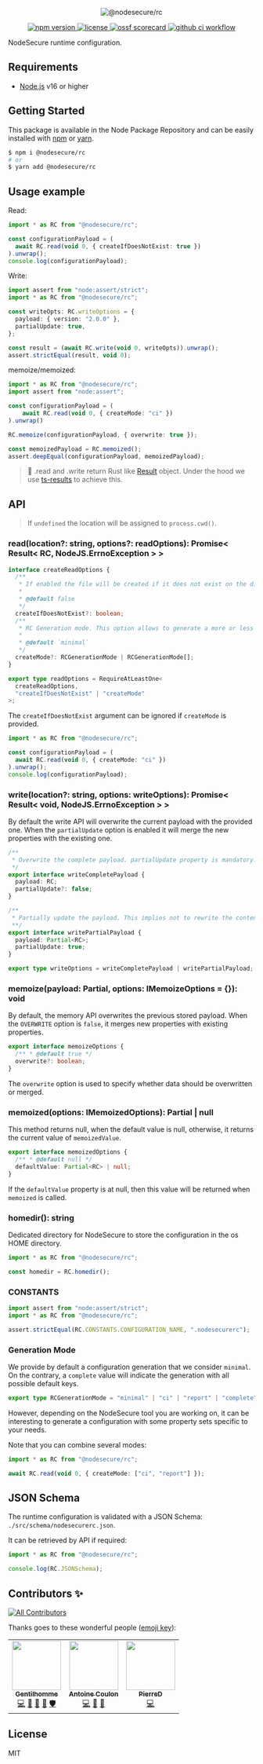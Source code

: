 <p align="center">
  <img src="https://user-images.githubusercontent.com/4438263/216045720-779bf16d-1d35-409f-a0e6-4019bda8edde.jpg" alt="@nodesecure/rc">
</p>

<p align="center">
    <a href="https://github.com/NodeSecure/rc">
      <img src="https://img.shields.io/badge/dynamic/json.svg?style=for-the-badge&url=https://raw.githubusercontent.com/NodeSecure/rc/master/package.json&query=$.version&label=Version" alt="npm version">
    </a>
    <a href="https://github.com/NodeSecure/rc/blob/master/LICENSE">
      <img src="https://img.shields.io/github/license/Naereen/StrapDown.js.svg?style=for-the-badge" alt="license">
    </a>
    <a href="https://api.securityscorecards.dev/projects/github.com/NodeSecure/rc">
      <img src="https://api.securityscorecards.dev/projects/github.com/NodeSecure/rc/badge?style=for-the-badge" alt="ossf scorecard">
    </a>
    <a href="https://github.com/NodeSecure/rc/actions?query=workflow%3A%22Node.js+CI%22">
      <img src="https://img.shields.io/github/actions/workflow/status/NodeSecure/rc/main.yml?style=for-the-badge" alt="github ci workflow">
    </a>
</p>

NodeSecure runtime configuration.

## Requirements

- [Node.js](https://nodejs.org/en/) v16 or higher

## Getting Started

This package is available in the Node Package Repository and can be easily installed with [npm](https://docs.npmjs.com/getting-started/what-is-npm) or [yarn](https://yarnpkg.com).

```bash
$ npm i @nodesecure/rc
# or
$ yarn add @nodesecure/rc
```

## Usage example

Read:

```ts
import * as RC from "@nodesecure/rc";

const configurationPayload = (
  await RC.read(void 0, { createIfDoesNotExist: true })
).unwrap();
console.log(configurationPayload);
```

Write:

```ts
import assert from "node:assert/strict";
import * as RC from "@nodesecure/rc";

const writeOpts: RC.writeOptions = {
  payload: { version: "2.0.0" },
  partialUpdate: true,
};

const result = (await RC.write(void 0, writeOpts)).unwrap();
assert.strictEqual(result, void 0);
```

memoize/memoized:

```ts
import * as RC from "@nodesecure/rc";
import assert from "node:assert";

const configurationPayload = (
    await RC.read(void 0, { createMode: "ci" })
).unwrap()

RC.memoize(configurationPayload, { overwrite: true });

const memoizedPayload = RC.memoized();
assert.deepEqual(configurationPayload, memoizedPayload);
```

> 👀 .read and .write return Rust like [Result](https://doc.rust-lang.org/std/result/) object. Under the hood we use [ts-results](https://github.com/vultix/ts-results) to achieve this.

## API

> If `undefined` the location will be assigned to `process.cwd()`.

### read(location?: string, options?: readOptions): Promise< Result< RC, NodeJS.ErrnoException > >

```ts
interface createReadOptions {
  /**
   * If enabled the file will be created if it does not exist on the disk.
   *
   * @default false
   */
  createIfDoesNotExist?: boolean;
  /**
   * RC Generation mode. This option allows to generate a more or less complete configuration for some NodeSecure tools.
   *
   * @default `minimal`
   */
  createMode?: RCGenerationMode | RCGenerationMode[];
}

export type readOptions = RequireAtLeastOne<
  createReadOptions,
  "createIfDoesNotExist" | "createMode"
>;
```

The `createIfDoesNotExist` argument can be ignored if `createMode` is provided.

```ts
import * as RC from "@nodesecure/rc";

const configurationPayload = (
  await RC.read(void 0, { createMode: "ci" })
).unwrap();
console.log(configurationPayload);
```

### write(location?: string, options: writeOptions): Promise< Result< void, NodeJS.ErrnoException > >

By default the write API will overwrite the current payload with the provided one. When the `partialUpdate` option is enabled it will merge the new properties with the existing one.

```ts
/**
 * Overwrite the complete payload. partialUpdate property is mandatory.
 */
export interface writeCompletePayload {
  payload: RC;
  partialUpdate?: false;
}

/**
 * Partially update the payload. This implies not to rewrite the content of the file when enabled.
 **/
export interface writePartialPayload {
  payload: Partial<RC>;
  partialUpdate: true;
}

export type writeOptions = writeCompletePayload | writePartialPayload;
```
### memoize(payload: Partial<RC>, options: IMemoizeOptions = {}): void
By default, the memory API overwrites the previous stored payload. When the `OVERWRITE` option is `false`, it merges new properties with existing properties.

```ts
export interface memoizeOptions {
  /** * @default true */
  overwrite?: boolean;
}
```
The `overwrite` option is used to specify whether data should be overwritten or merged.

### memoized(options: IMemoizedOptions): Partial<RC> | null
This method returns null, when the default value is null, otherwise, it returns the current value of `memoizedValue`.

```ts
export interface memoizedOptions {
  /** * @default null */
  defaultValue: Partial<RC> | null;
}
```
If the `defaultValue` property is at null, then this value will be returned when `memoized` is called.

### homedir(): string

Dedicated directory for NodeSecure to store the configuration in the os HOME directory.

```ts
import * as RC from "@nodesecure/rc";

const homedir = RC.homedir();
```

### CONSTANTS

```ts
import assert from "node:assert/strict";
import * as RC from "@nodesecure/rc";

assert.strictEqual(RC.CONSTANTS.CONFIGURATION_NAME, ".nodesecurerc");
```

### Generation Mode

We provide by default a configuration generation that we consider `minimal`. On the contrary, a `complete` value will indicate the generation with all possible default keys.

```ts
export type RCGenerationMode = "minimal" | "ci" | "report" | "complete";
```

However, depending on the NodeSecure tool you are working on, it can be interesting to generate a configuration with some property sets specific to your needs.

Note that you can combine several modes:

```ts
import * as RC from "@nodesecure/rc";

await RC.read(void 0, { createMode: ["ci", "report"] });
```

## JSON Schema

The runtime configuration is validated with a JSON Schema: `./src/schema/nodesecurerc.json`.

It can be retrieved by API if required:

```ts
import * as RC from "@nodesecure/rc";

console.log(RC.JSONSchema);
```

## Contributors ✨

<!-- ALL-CONTRIBUTORS-BADGE:START - Do not remove or modify this section -->

[![All Contributors](https://img.shields.io/badge/all_contributors-3-orange.svg?style=flat-square)](#contributors-)

<!-- ALL-CONTRIBUTORS-BADGE:END -->

Thanks goes to these wonderful people ([emoji key](https://allcontributors.org/docs/en/emoji-key)):

<!-- ALL-CONTRIBUTORS-LIST:START - Do not remove or modify this section -->
<!-- prettier-ignore-start -->
<!-- markdownlint-disable -->
<table>
  <tr>
    <td align="center"><a href="https://www.linkedin.com/in/thomas-gentilhomme/"><img src="https://avatars.githubusercontent.com/u/4438263?v=4?s=100" width="100px;" alt=""/><br /><sub><b>Gentilhomme</b></sub></a><br /><a href="https://github.com/NodeSecure/rc/commits?author=fraxken" title="Code">💻</a> <a href="https://github.com/NodeSecure/rc/issues?q=author%3Afraxken" title="Bug reports">🐛</a> <a href="https://github.com/NodeSecure/rc/pulls?q=is%3Apr+reviewed-by%3Afraxken" title="Reviewed Pull Requests">👀</a> <a href="https://github.com/NodeSecure/rc/commits?author=fraxken" title="Documentation">📖</a> <a href="#security-fraxken" title="Security">🛡️</a></td>
    <td align="center"><a href="https://dev.to/antoinecoulon"><img src="https://avatars.githubusercontent.com/u/43391199?v=4?s=100" width="100px;" alt=""/><br /><sub><b>Antoine Coulon</b></sub></a><br /><a href="https://github.com/NodeSecure/rc/commits?author=antoine-coulon" title="Code">💻</a> <a href="https://github.com/NodeSecure/rc/issues?q=author%3Aantoine-coulon" title="Bug reports">🐛</a> <a href="https://github.com/NodeSecure/rc/pulls?q=is%3Apr+reviewed-by%3Aantoine-coulon" title="Reviewed Pull Requests">👀</a></td>
    <td align="center"><a href="https://github.com/PierreDemailly"><img src="https://avatars.githubusercontent.com/u/39910767?v=4?s=100" width="100px;" alt=""/><br /><sub><b>PierreD</b></sub></a><br /><a href="https://github.com/NodeSecure/rc/commits?author=PierreDemailly" title="Code">💻</a></td>
  </tr>
</table>

<!-- markdownlint-restore -->
<!-- prettier-ignore-end -->

<!-- ALL-CONTRIBUTORS-LIST:END -->

## License

MIT
